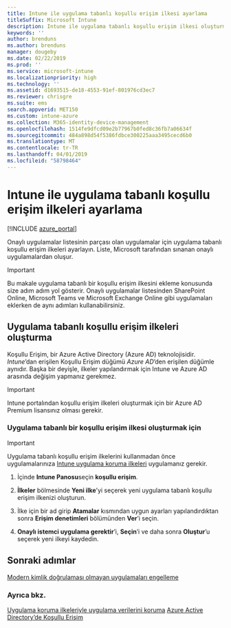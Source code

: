 ```yaml
---
title: Intune ile uygulama tabanlı koşullu erişim ilkesi ayarlama
titleSuffix: Microsoft Intune
description: Intune ile uygulama tabanlı koşullu erişim ilkesi oluşturmayı öğrenin.
keywords: ''
author: brenduns
ms.author: brenduns
manager: dougeby
ms.date: 02/22/2019
ms.prod: ''
ms.service: microsoft-intune
ms.localizationpriority: high
ms.technology: ''
ms.assetid: d1693515-de18-4553-91ef-801976cd3ec7
ms.reviewer: chrisgre
ms.suite: ems
search.appverid: MET150
ms.custom: intune-azure
ms.collection: M365-identity-device-management
ms.openlocfilehash: 1514fe9dfcd09e2b77967b0fed8c36fb7a06634f
ms.sourcegitcommit: 484a898d54f5386fdbce300225aaa3495cecd6b0
ms.translationtype: MT
ms.contentlocale: tr-TR
ms.lasthandoff: 04/01/2019
ms.locfileid: "58798464"
---
```

# <a name="set-up-app-based-conditional-access-policies-with-intune"></a>Intune ile uygulama tabanlı koşullu erişim ilkeleri ayarlama

[!INCLUDE [azure_portal](./includes/azure_portal.md)]

Onaylı uygulamalar listesinin parçası olan uygulamalar için uygulama tabanlı koşullu erişim ilkeleri ayarlayın. Liste, Microsoft tarafından sınanan onaylı uygulamalardan oluşur.

> [!IMPORTANT]
> Bu makale uygulama tabanlı bir koşullu erişim ilkesini ekleme konusunda size adım adım yol gösterir. Onaylı uygulamalar listesinden SharePoint Online, Microsoft Teams ve Microsoft Exchange Online gibi uygulamaları eklerken de aynı adımları kullanabilirsiniz.

## <a name="create-app-based-conditional-access-policies"></a>Uygulama tabanlı koşullu erişim ilkeleri oluşturma
Koşullu Erişim, bir Azure Active Directory (Azure AD) teknolojisidir. *Intune*’dan erişilen Koşullu Erişim düğümü *Azure AD*’den erişilen düğümle aynıdır. Başka bir deyişle, ilkeler yapılandırmak için Intune ve Azure AD arasında değişim yapmanız gerekmez.

> [!IMPORTANT]
> Intune portalından koşullu erişim ilkeleri oluşturmak için bir Azure AD Premium lisansınız olması gerekir.

### <a name="to-create-an-app-based-conditional-access-policy"></a>Uygulama tabanlı bir koşullu erişim ilkesi oluşturmak için

> [!IMPORTANT]
> Uygulama tabanlı koşullu erişim ilkelerini kullanmadan önce uygulamalarınıza [Intune uygulama koruma ilkeleri](app-protection-policies.md) uygulamanız gerekir.

1. İçinde **Intune Panosu**seçin **koşullu erişim**.

2. **İlkeler** bölmesinde **Yeni ilke**’yi seçerek yeni uygulama tabanlı koşullu erişim ilkenizi oluşturun.

4. İlke için bir ad girip **Atamalar** kısmından uygun ayarları yapılandırdıktan sonra **Erişim denetimleri** bölümünden **Ver**’i seçin.

5. **Onaylı istemci uygulama gerektir**’i, **Seçin**’i ve daha sonra **Oluştur**’u seçerek yeni ilkeyi kaydedin.

## <a name="next-steps"></a>Sonraki adımlar
[Modern kimlik doğrulaması olmayan uygulamaları engelleme](app-modern-authentication-block.md)

### <a name="see-also"></a>Ayrıca bkz.

[Uygulama koruma ilkeleriyle uygulama verilerini koruma](app-protection-policies.md)
[Azure Active Directory’de Koşullu Erişim](https://docs.microsoft.com/azure/active-directory/active-directory-conditional-access)
